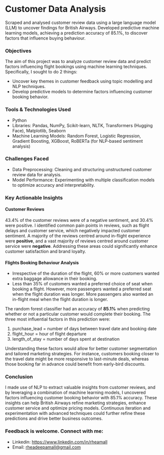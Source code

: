 # Customer Data Analysis

Scraped and analysed customer review data using a large language model (LLM) to uncover findings for British Airways. Developed predictive machine learning models, achieving a prediction accuracy of 85.1%, to discover factors that influence buying behaviour.

### Objectives

The aim of this project was to analyze customer review data and predict factors influencing flight bookings using machine learning techniques. Specifically, I sought to do 2 things:
- Uncover key themes in customer feedback using topic modelling and NLP techniques.
- Develop predictive models to determine factors influencing customer booking behavior.

### Tools & Technologies Used

- Python 
- Libraries: Pandas, NumPy, Scikit-learn, NLTK, Transformers (Hugging Face), Matplotlib, Seaborn
- Machine Learning Models: Random Forest, Logistic Regression, Gradient Boosting, XGBoost, RoBERTa (for NLP-based sentiment analysis)

### Challenges Faced

- Data Preprocessing: Cleaning and structuring unstructured customer review data for analysis.
- Model Performance: Experimenting with multiple classification models to optimize accuracy and interpretability.

### Key Actionable Insights

#### Customer Reviews 

43.4% of the customer reviews were of a negative sentiment, and 30.4% were positive. I identified common pain points in reviews, such as flight delays and customer service, which negatively impacted customer sentiment. A majority of the reviews centred around in-flight experience were **positive**, and a vast majority of reviews centred around customer service were **negative**. Addressing these areas could significantly enhance customer satisfaction and brand loyalty.

#### Flights Booking Behaviour Analysis
- Irrespective of the duration of the flight, 60% or more customers wanted extra baggage allowance in their booking. 
- Less than 35% of customers wanted a preferred choice of seat when booking a flight. However, more passengers wanted a preferred seat when the flight duration was longer. More passengers also wanted an in-flight meal when the flight duration is longer.

The random forest classifier had an accuracy of **85.1%** when predicting whether or not a particular customer would complete their booking. The three most influential factors in this prediction were:
  1. purchase_lead = number of days between travel date and booking date
  2. flight_hour = hour of flight departure
  3. length_of_stay = number of days spent at destination

Understanding these factors would allow for better customer segmentation and tailored marketing strategies. For instance, customers booking closer to the travel date might be more responsive to last-minute deals, whereas those booking far in advance could benefit from early-bird discounts.

### Conclusion

I made use of NLP to extract valuable insights from customer reviews, and by leveraging a combination of machine learning models, I uncovered factors influencing customer booking behavior with 85.1% accuracy. These insights can help British Airways refine marketing strategies, enhance customer service and optimize pricing models. Continuous iteration and experimentation with advanced techniques could further refine these predictions and drive better business outcomes.

### Feedback is welcome. Connect with me:

- Linkedin: https://www.linkedin.com/in/rheamall
- Email: rheadeepamall@gmail.com
